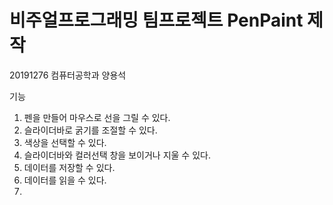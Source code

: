 # 비주얼프로그래밍 팀프로젝트 PenPaint 제작
20191276 컴퓨터공학과 양용석

기능 
1. 펜을 만들어 마우스로 선을 그릴 수 있다. 
2. 슬라이더바로 굵기를 조절할 수 있다.
3. 색상을 선택할 수 있다.
4. 슬라이더바와 컬러선택 창을 보이거나 지울 수 있다.
5. 데이터를 저장할 수 있다.
6. 데이터를 읽을 수 있다.
7. 

   
